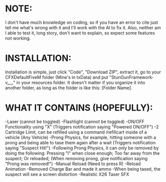 # **NOTE:**
I don't have much knowledge on coding, so if you have an error to cite just tell me what's wrong with it and I'll work with the AI to fix it.
Also, neither am I able to test it, long story, don't want to explain, so expect some features not working.

# **INSTALLATION:**
Installation is simple, just click "Code", "Download ZIP", extract it, go to your CFXDefaultFiveM folder (Mine's in txData) and put "StunGunFramework-v___" in your resources folder. It doesn't matter if you organize it into another folder, as long as the folder is like this: [Folder Name].

# **WHAT IT CONTAINS (HOPEFULLY):**
-Laser (cannot be toggled)
-Flashlight (cannot be toggled)
-ON/OFF Functionality using "X" (Triggers notification saying "Powered ON/OFF")
-2 Cartridge Limit, can be refilled using a command /refillcart inside of a vehicle (Any Vehicle)
-Prong Physics, for example, hitting someone with a prong and being able to tase them again after a wait (Triggers notification saying "Suspect Hit!")
-Following Prong Physics, it can only be removed by doing the following: Pressing "I" when close enough; Too far away from the suspect; Or reloaded; (When removing prong, give notification saying "Prong was removed!")
-Manual Reload (Need to press R)
-Reload Animation
-Removed Charge Bar and made it ammo
-When being tased, the suspect will see a screen distortion
-Realistic X26 Taser SFX
